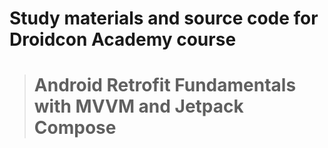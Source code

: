 # Study materials and source code for **Droidcon Academy** course 
> # Android Retrofit Fundamentals with MVVM and Jetpack Compose
